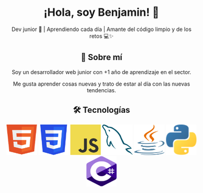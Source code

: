 <h1 align="center">¡Hola, soy Benjamin! 👋</h1>

<p align="center">Dev junior 🚀 | Aprendiendo cada día | Amante del código limpio y de los retos 💻✨</p>

<h2 align="center">🚀 Sobre mí</h2>

<p align="center">Soy un desarrollador web junior con +1 año de aprendizaje en el sector.</p>
<p align="center">Me gusta aprender cosas nuevas y trato de estar al día con las nuevas tendencias.</p>

<h2 align="center">🛠️ Tecnologías</h2>

<p align="center">
  <img src="/icons/html.svg" width="80" height="80" title="HTML" alt="HTML">
  <img src="/icons/css.svg" width="80" height="80" title="CSS" alt="CSS">
  <img src="/icons/javascript.svg" width="80" height="80" title="JavaScript" alt="JavaScript">
  <img src="/icons/mysql.svg" width="80" height="80" title="MySQL" alt="MySQL">
  <img src="/icons/java.svg" width="80" height="80" title="Java" alt="Java">
  <img src="/icons/python.svg" width="80" height="80" title="Python" alt="Python">
  <img src="/icons/csharp.svg" width="80" height="80" title="C#" alt="C#">
</p>
